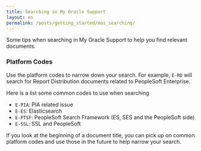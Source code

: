 ```yaml
---
title: Searching in My Oracle Support
layout: en
permalink: /posts/getting_started/mos_searching/
---
```


Some tips when searching in My Oracle Support to help you find relevant documents.

### Platform Codes

Use the platform codes to narrow down your search. For example, `E-RD` will search for Report Distribution documents related to PeopleSoft Enterprise.

Here is a list some common codes to use when searching

* `E-PIA`: PIA related issue
* `E-ES`: Elasticsearch
* `E-PTSF`: PeopleSoft Search Framework (ES, SES and the PeopleSoft side)
* `E-SSL`: SSL and PeopleSoft

If you look at the beginning of a document title, you can pick up on common platform codes and use those in the future to help narrow your search.